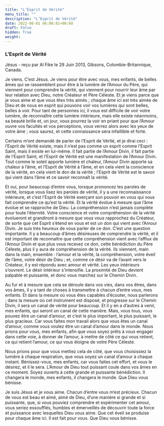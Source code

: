 ```yaml
---
title: "L’Esprit de Vérité"
menu_title: ""
description: "L’Esprit de Vérité"
date: 2022-06-01 06:00:01+00:60
draft: False
hidden: True
weight:
---
```

### L’Esprit de Vérité

Jésus - reçu par Al Fike le 29 Juin 2013, Gibsons, Colombie-Britannique, Canada.

Je viens. C’est Jésus. Je viens pour être avec vous, mes enfants, de belles âmes qui se rassemblent pour être à la lumière de l’Amour du Père, qui viennent pour comprendre la vérité, qui viennent pour nourrir leur âme par leur relation avec Dieu, notre Créateur et Père Céleste. Et je viens parce que je vous aime et que vous êtes très aimés ; chaque âme ici est très aimée de Dieu et de nous en esprit qui pouvons voir vos lumières qui sont belles, belles à voir. Pour tant de personnes ici, il vous est difficile de voir votre lumière, de reconnaître cette lumière intérieure, mais elle existe néanmoins, sa beauté brille et, un jour, vous pourrez la voir en priant pour que l’Amour ouvre vos facultés et vos perceptions, vous verrez alors avec les yeux de votre âme ; vous saurez, et cette connaissance sera infaillible et forte.

Certains m’ont demandé de parler de l’Esprit de Vérité, et je dirai ceci : l’Esprit de Vérité existe, mais il n’est pas comme un esprit comme l’Esprit Saint, mais il existe en lui-même. Il fait partie de l’Amour Divin, il fait partie de l’Esprit Saint, et l’Esprit de Vérité est une manifestation de l’Amour Divin. Tout comme le soleil apporte lumière et chaleur, l’Amour Divin apporte sa chaleur à l’âme, et l’Esprit de Vérité à l’âme, et en cela vient la conscience de la vérité, en cela vient le don de la vérité ; l’Esprit de Vérité est le savoir qui vient dans l’âme et ce savoir reconnaît la vérité.

Et oui, pour beaucoup d’entre vous, lorsque prononcez les paroles de vérité, lorsque vous lisez les paroles de vérité, il y a une reconnaissance intérieure, et c’est l’Esprit de Vérité exerçant son pouvoir en vous qui vous fait comprendre ce qu’est la vérité. Et la vérité évolue à mesure que l’âme évolue et se rapproche de Dieu. La compréhension n’est jamais complète pour toute l’éternité. Votre conscience et votre compréhension de la vérité évolueront et grandiront à mesure que vous vous rapprochez du Créateur, de sorte que cet Esprit s’étend en vous et est un don qui vient avec l’Amour Divin. Je suis très heureux de vous parler de ce don. C’est une question importante. Il y a beaucoup d’âmes désireuses de comprendre la vérité, et il est important de reconnaître que cette compréhension vient avec l’afflux de l’Amour Divin et que plus vous recevez ce don, cette bénédiction du Père Céleste, plus il y aura de compréhension de la vérité. Ils viennent, main dans la main, ensemble : l’amour et la vérité, la compréhension, votre éveil de l’âme, votre désir de Dieu ; et, comme ce désir va de l’avant vers le Créateur, il y est répondu avec amour et vérité. Les yeux intérieurs s’ouvrent. Le désir intérieur s’intensifie. La proximité de Dieu devient palpable et puissante, et donc vous marchez sur le Chemin Divin.

Au fur et à mesure que cela se déroule dans vos vies, dans vos êtres, dans vos âmes, il y a tant de choses à transmettre à chacun d’entre vous, mes enfants. Et dans la mesure où vous êtes capables d’écouter, nous parlerons ; dans la mesure où cet instrument est disposé, et progresse sur le Chemin Divin, il sera un canal de vérité pour beaucoup. Et il y en a d’autres à venir, mes enfants, qui seront un canal de cette manière. Mais, vous tous, vous pouvez être un canal d’amour, et c’est le plus important, le plus puissant, le plus gracieux. Car vous faites mon travail alors que vous êtes un canal d’amour, comme vous voulez être un canal d’amour dans le monde. Nous prions pour vous, mes enfants, afin que vous soyez prêts à vous engager dans cette voie, à donner de l’amour, à mettre de côté ce qui vous retient, ce qui retient l’amour, ce qui vous éloigne de votre Père Céleste.

Nous prions pour que vous mettiez cela de côté, que vous choisissiez la lumière à chaque respiration, que vous soyez un canal d’amour à chaque instant. Bénissez-vous, mes enfants, car vous faites cet effort, et vous le désirez, et il le sera. L’Amour de Dieu tout puissant coule dans vos âmes en ce moment. Soyez ouverts à cette grande et puissante bénédiction. Il changera le monde, mes enfants, il changera le monde. Que Dieu vous bénisse.

Je suis Jésus et je vous aime. Chacun d’entre vous m’est précieux. Chacun de vous est beau et aimé, aimé de Dieu, d’une manière si grande et si puissante, que, si vous pouviez comprendre et expérimenter cet amour, vous seriez essoufflés, humbles et émerveillés de découvrir toute la force et puissance avec lesquelles Dieu vous aime. Que cet éveil se produise pour chaque âme ici. Il est fait pour vous. Que Dieu vous bénisse.

